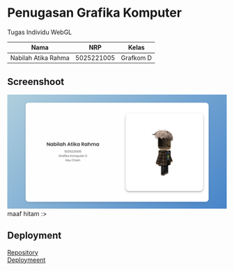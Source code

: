 # Penugasan Grafika Komputer

Tugas Individu WebGL

| Nama | NRP | Kelas |
| --- | --- | --- |
| Nabilah Atika Rahma | 5025221005 | Grafkom D |


## Screenshoot
![alt text](image-1.png)
maaf hitam :>

## Deployment

[Repository](https://github.com/ranabel/005-grafkom-webgl) <br>
[Deploymeent](https://005-grafkom-webgl.vercel.app)

 
